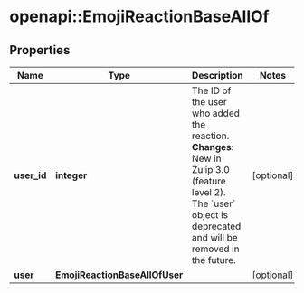 # openapi::EmojiReactionBaseAllOf


## Properties
Name | Type | Description | Notes
------------ | ------------- | ------------- | -------------
**user_id** | **integer** | The ID of the user who added the reaction.  **Changes**: New in Zulip 3.0 (feature level 2). The &#x60;user&#x60; object is deprecated and will be removed in the future.  | [optional] 
**user** | [**EmojiReactionBaseAllOfUser**](EmojiReactionBase_allOf_user.md) |  | [optional] 


